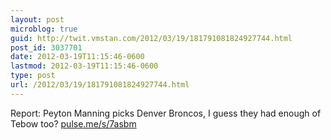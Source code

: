 ```yaml
---
layout: post
microblog: true
guid: http://twit.vmstan.com/2012/03/19/181791081824927744.html
post_id: 3037701
date: 2012-03-19T11:15:46-0600
lastmod: 2012-03-19T11:15:46-0600
type: post
url: /2012/03/19/181791081824927744.html
---
```

Report: Peyton Manning picks Denver Broncos, I guess they had enough of Tebow too? <a href="http://pulse.me/s/7asbm">pulse.me/s/7asbm</a>
